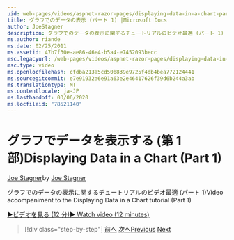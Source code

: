 ```yaml
---
uid: web-pages/videos/aspnet-razor-pages/displaying-data-in-a-chart-part-1
title: グラフでのデータの表示 (パート 1) |Microsoft Docs
author: JoeStagner
description: グラフでのデータの表示に関するチュートリアルのビデオ最適 (パート 1)
ms.author: riande
ms.date: 02/25/2011
ms.assetid: 47b7f30e-ae86-46e4-b5a4-e7452093becc
msc.legacyurl: /web-pages/videos/aspnet-razor-pages/displaying-data-in-a-chart-part-1
msc.type: video
ms.openlocfilehash: cfdba213a5cd50b839e9725f4db4bea772124441
ms.sourcegitcommit: e7e91932a6e91a63e2e46417626f39d6b244a3ab
ms.translationtype: MT
ms.contentlocale: ja-JP
ms.lasthandoff: 03/06/2020
ms.locfileid: "78521140"
---
```

# <a name="displaying-data-in-a-chart-part-1"></a><span data-ttu-id="dcc05-103">グラフでデータを表示する (第 1 部)</span><span class="sxs-lookup"><span data-stu-id="dcc05-103">Displaying Data in a Chart (Part 1)</span></span>

<span data-ttu-id="dcc05-104">[Joe Stagner](https://github.com/JoeStagner)</span><span class="sxs-lookup"><span data-stu-id="dcc05-104">by [Joe Stagner](https://github.com/JoeStagner)</span></span>

<span data-ttu-id="dcc05-105">グラフでのデータの表示に関するチュートリアルのビデオ最適 (パート 1)</span><span class="sxs-lookup"><span data-stu-id="dcc05-105">Video accompaniment to the Displaying Data in a Chart tutorial (Part 1)</span></span>

<span data-ttu-id="dcc05-106">[&#9654;ビデオを見る (12 分)](https://channel9.msdn.com/Blogs/ASP-NET-Site-Videos/displaying-data-in-a-chart-(part-1))</span><span class="sxs-lookup"><span data-stu-id="dcc05-106">[&#9654; Watch video (12 minutes)](https://channel9.msdn.com/Blogs/ASP-NET-Site-Videos/displaying-data-in-a-chart-(part-1))</span></span>

> [!div class="step-by-step"]
> <span data-ttu-id="dcc05-107">[前へ](displaying-data-in-a-grid.md)
> [次へ](displaying-data-in-a-chart-part-2.md)</span><span class="sxs-lookup"><span data-stu-id="dcc05-107">[Previous](displaying-data-in-a-grid.md)
[Next](displaying-data-in-a-chart-part-2.md)</span></span>
